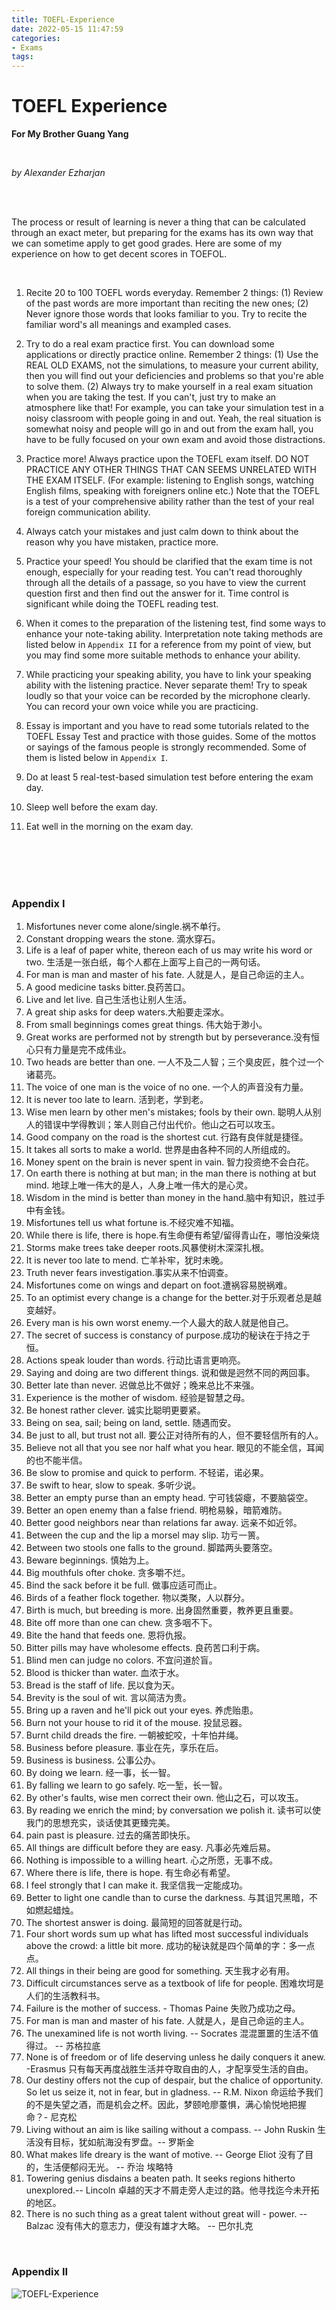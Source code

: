 ```yaml
---
title: TOEFL-Experience
date: 2022-05-15 11:47:59
categories: 
- Exams
tags:
---
```


# TOEFL Experience

**For My Brother Guang Yang**

<br>

_by Alexander Ezharjan_

<br>
<br>

The process or result of learning is never a thing that can be calculated through an exact meter, but preparing for the exams has its own way that we can sometime apply to get good grades. Here are some of my experience on how to get decent scores in TOEFOL.

<br>

1. Recite 20 to 100 TOEFL words everyday. 
   Remember 2 things:
   (1) Review of the past words are more important than reciting the new ones; 
   (2) Never ignore those words that looks familiar to you. Try to recite the familiar word's all meanings and exampled cases.
2. Try to do a real exam practice first. You can download some applications or directly practice online. 
   Remember 2 things: 
   (1) Use the REAL OLD EXAMS, not the simulations, to measure your current ability, then you will find out your deficiencies and problems so that you're able to solve them. 
   (2) Always try to make yourself in a real exam situation when you are taking the test. If you can't, just try to make an atmosphere like that! For example, you can take your simulation test in a noisy classroom with people going in and out. Yeah, the real situation is somewhat noisy and people will go in and out from the exam hall, you have to be fully focused on your own exam and avoid those distractions.
3. Practice more! Always practice upon the TOEFL exam itself. DO NOT PRACTICE ANY OTHER THINGS THAT CAN SEEMS UNRELATED WITH THE EXAM ITSELF. (For example: listening to English songs, watching English films, speaking with foreigners online etc.) Note that the TOEFL is a test of your comprehensive ability rather than the test of your real foreign communication ability. 
4. Always catch your mistakes and just calm down to think about the reason why you have mistaken, practice more.
5. Practice your speed! You should be clarified that the exam time is not enough, especially for your reading test. You can't read thoroughly through all the details of a passage, so you have to view the current question first and then find out the answer for it. Time control is significant while doing the TOEFL reading test.
6. When it comes to the preparation of the listening test, find some ways to enhance your note-taking ability. Interpretation note taking methods are listed below in `Appendix II` for a reference from my point of view, but you may find some more suitable methods to enhance your ability.

7. While practicing your speaking ability, you have to link your speaking ability with the listening practice. Never separate them! Try to speak loudly so that your voice can be recorded by the microphone clearly. You can record your own voice while you are practicing.
8. Essay is important and you have to read some tutorials related to the TOEFL Essay Test and practice with those guides. Some of the mottos or sayings of the famous people is strongly recommended. Some of them is listed below in `Appendix I`.
9. Do at least 5 real-test-based simulation test before entering the exam day.
10. Sleep well before the exam day.
11. Eat well in the morning on the exam day.






<br>
<br>
<br>
<br>



### Appendix I



1. Misfortunes never come alone/single.祸不单行。
2. Constant dropping wears the stone. 滴水穿石。
3. Life is a leaf of paper white, thereon each of us may write his word or two. 生活是一张白纸，每个人都在上面写上自己的一两句话。
4. For man is man and master of his fate. 人就是人，是自己命运的主人。
5. A good medicine tasks bitter.良药苦口。
6. Live and let live. 自己生活也让别人生活。
7. A great ship asks for deep waters.大船要走深水。
8. From small beginnings comes great things. 伟大始于渺小。
9. Great works are performed not by strength but by perseverance.没有恒心只有力量是完不成伟业。
10. Two heads are better than one. 一人不及二人智；三个臭皮匠，胜个过一个诸葛亮。
11. The voice of one man is the voice of no one. 一个人的声音没有力量。
12. It is never too late to learn. 活到老，学到老。
13. Wise men learn by other men's mistakes; fools by their own. 聪明人从别人的错误中学得教训；笨人则自己付出代价。他山之石可以攻玉。
14. Good company on the road is the shortest cut. 行路有良伴就是捷径。
15. It takes all sorts to make a world. 世界是由各种不同的人所组成的。
16. Money spent on the brain is never spent in vain. 智力投资绝不会白花。
17. On earth there is nothing at but man; in the man there is nothing at but mind. 地球上唯一伟大的是人，人身上唯一伟大的是心灵。
18. Wisdom in the mind is better than money in the hand.脑中有知识，胜过手中有金钱。
19. Misfortunes tell us what fortune is.不经灾难不知福。
20. While there is life, there is hope.有生命便有希望/留得青山在，哪怕没柴烧
21. Storms make trees take deeper roots.风暴使树木深深扎根。
22. It is never too late to mend. 亡羊补牢，犹时未晚。
23. Truth never fears investigation.事实从来不怕调查。
24. Misfortunes come on wings and depart on foot.遭祸容易脱祸难。
25. To an optimist every change is a change for the better.对于乐观者总是越变越好。
26. Every man is his own worst enemy.一个人最大的敌人就是他自己。
27. The secret of success is constancy of purpose.成功的秘诀在于持之于恒。
28. Actions speak louder than words. 行动比语言更响亮。
29. Saying and doing are two different things. 说和做是迥然不同的两回事。
30. Better late than never. 迟做总比不做好；晚来总比不来强。
31. Experience is the mother of wisdom. 经验是智慧之母。
32. Be honest rather clever. 诚实比聪明更要紧。
33. Being on sea, sail; being on land, settle. 随遇而安。
34. Be just to all, but trust not all. 要公正对待所有的人，但不要轻信所有的人。
35. Believe not all that you see nor half what you hear. 眼见的不能全信，耳闻的也不能半信。
36. Be slow to promise and quick to perform. 不轻诺，诺必果。
37. Be swift to hear, slow to speak. 多听少说。
38. Better an empty purse than an empty head. 宁可钱袋瘪，不要脑袋空。
39. Better an open enemy than a false friend. 明枪易躲，暗箭难防。
40. Better good neighbors near than relations far away. 远亲不如近邻。
41. Between the cup and the lip a morsel may slip. 功亏一篑。
42. Between two stools one falls to the ground. 脚踏两头要落空。
43. Beware beginnings. 慎始为上。
44. Big mouthfuls ofter choke. 贪多嚼不烂。
45. Bind the sack before it be full. 做事应适可而止。
46. Birds of a feather flock together. 物以类聚，人以群分。
47. Birth is much, but breeding is more. 出身固然重要，教养更且重要。
48. Bite off more than one can chew. 贪多咽不下。
49. Bite the hand that feeds one. 恩将仇报。
50. Bitter pills may have wholesome effects. 良药苦口利于病。
51. Blind men can judge no colors. 不宜问道於盲。
52. Blood is thicker than water. 血浓于水。
53. Bread is the staff of life. 民以食为天。
54. Brevity is the soul of wit. 言以简洁为贵。
55. Bring up a raven and he'll pick out your eyes. 养虎贻患。
56. Burn not your house to rid it of the mouse. 投鼠忌器。
57. Burnt child dreads the fire. 一朝被蛇咬，十年怕井绳。
58. Business before pleasure. 事业在先，享乐在后。
59. Business is business. 公事公办。
60. By doing we learn. 经一事，长一智。
61. By falling we learn to go safely. 吃一堑，长一智。
62. By other's faults, wise men correct their own. 他山之石，可以攻玉。
63. By reading we enrich the mind; by conversation we polish it. 读书可以使我门的思想充实，谈话使其更臻完美。
64. pain past is pleasure. 过去的痛苦即快乐。
65. All things are difficult before they are easy. 凡事必先难后易。
66. Nothing is impossible to a willing heart. 心之所愿，无事不成。
67. Where there is life, there is hope. 有生命必有希望。
68. I feel strongly that I can make it. 我坚信我一定能成功。
69. Better to light one candle than to curse the darkness. 与其诅咒黑暗，不如燃起蜡烛。
70. The shortest answer is doing. 最简短的回答就是行动。
71. Four short words sum up what has lifted most successful individuals above the crowd: a little bit more. 成功的秘诀就是四个简单的字：多一点点。
72. All things in their being are good for something. 天生我才必有用。
73. Difficult circumstances serve as a textbook of life for people. 困难坎坷是人们的生活教科书。
74. Failure is the mother of success. - Thomas Paine 失败乃成功之母。
75. For man is man and master of his fate. 人就是人，是自己命运的主人。
76. The unexamined life is not worth living. -- Socrates 混混噩噩的生活不值得过。 -- 苏格拉底
77. None is of freedom or of life deserving unless he daily conquers it anew. -Erasmus 只有每天再度战胜生活并夺取自由的人，才配享受生活的自由。
78. Our destiny offers not the cup of despair, but the chalice of opportunity. So let us seize it, not in fear, but in gladness. -- R.M. Nixon 命运给予我们的不是失望之酒，而是机会之杯。因此，梦颐呛廖薹惧，满心愉悦地把握命？- 尼克松
79. Living without an aim is like sailing without a compass. -- John Ruskin 生活没有目标，犹如航海没有罗盘。-- 罗斯金
80. What makes life dreary is the want of motive. -- George Eliot 没有了目的，生活便郁闷无光。 -- 乔治 埃略特
81. Towering genius disdains a beaten path. It seeks regions hitherto unexplored.-- Lincoln 卓越的天才不屑走旁人走过的路。他寻找迄今未开拓的地区。
82. There is no such thing as a great talent without great will - power. -- Balzac 没有伟大的意志力，便没有雄才大略。 -- 巴尔扎克


<br>

### Appendix II

![TOEFL-Experience](/口译笔记符号大汇总.jpg)





<br>
<br>
<br>
<br>
<br>
<br>
<br>
<br>
<br>
<br>
<br>
<br>
<br>
<br>
<br>
<br>
<br>